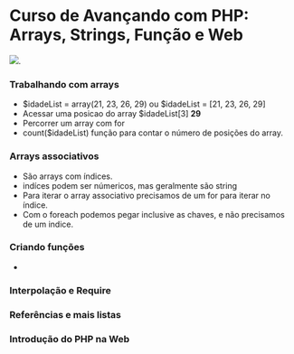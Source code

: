 # Curso de Avançando com PHP: Arrays, Strings, Função e Web
![](https://www.alura.com.br/assets/api/share/curso-php-arrays-strings-funcoes.png).

### Trabalhando com arrays
* $idadeList = array(21, 23, 26, 29) ou $idadeList = [21, 23, 26, 29]
* Acessar uma posicao do array $idadeList[3] **29**
* Percorrer um array com for
* count($idadeList) função para contar o número de posições do array.

### Arrays associativos
* São arrays com índices.
* indíces podem ser númericos, mas geralmente são string
* Para iterar o array associativo precisamos de um for para iterar no índice.
* Com o foreach podemos pegar inclusive as chaves, e não precisamos de um indice.

### Criando funções
*
### Interpolação e Require
### Referências e mais listas
### Introdução do PHP na Web

